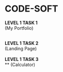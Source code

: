 # CODE-SOFT<br>
**LEVEL 1 TASK 1** <br>
(My Portfolio)<br> <br>

**LEVEL 1 TASK 2** <br>
(Landing Page)<br> <br>
**LEVEL 1 TASK 3** <br>**
(Calculator)<br> <br>
